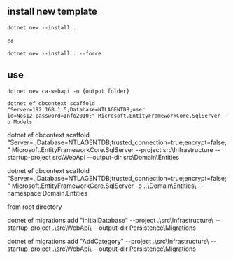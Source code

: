 ## install new template
```
dotnet new --install .
```
or
```
dotnet new --install . --force
```

## use
```
dotnet new ca-webapi -o {output folder}
```

```
dotnet ef dbcontext scaffold "Server=192.168.1.5;Database=NTLAGENTDB;user id=Nos12;password=Info2010;" Microsoft.EntityFrameworkCore.SqlServer -o Models

```


dotnet ef dbcontext scaffold "Server=.\;Database=NTLAGENTDB;trusted_connection=true;encrypt=false;" Microsoft.EntityFrameworkCore.SqlServer --project src\Infrastructure --startup-project src\WebApi --output-dir src\Domain\Entities



dotnet ef dbcontext scaffold "Server=.\;Database=NTLAGENTDB;trusted_connection=true;encrypt=false;" Microsoft.EntityFrameworkCore.SqlServer -o ..\Domain\Entities\ --namespace Domain.Entities

from root directory

dotnet ef migrations add "initialDatabase" --project .\src\Infrastructure\ --startup-project .\src\WebApi\ --output-dir Persistence\Migrations

dotnet ef migrations add "AddCategory" --project .\src\Infrastructure\ --startup-project .\src\WebApi\ --output-dir Persistence\Migrations